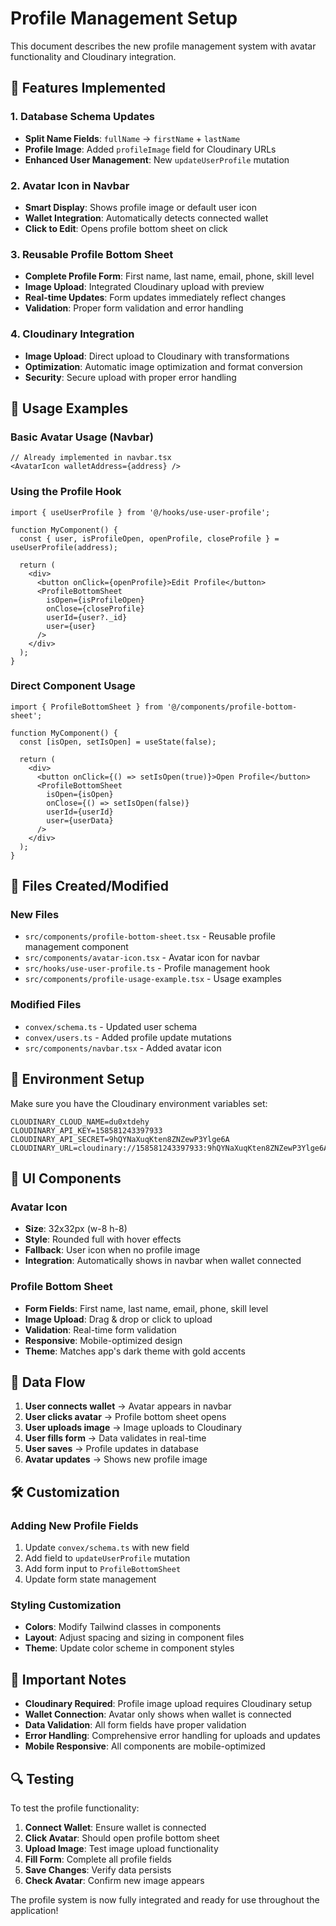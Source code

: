 # Profile Management Setup

This document describes the new profile management system with avatar functionality and Cloudinary integration.

## 🎯 Features Implemented

### 1. Database Schema Updates
- **Split Name Fields**: `fullName` → `firstName` + `lastName`
- **Profile Image**: Added `profileImage` field for Cloudinary URLs
- **Enhanced User Management**: New `updateUserProfile` mutation

### 2. Avatar Icon in Navbar
- **Smart Display**: Shows profile image or default user icon
- **Wallet Integration**: Automatically detects connected wallet
- **Click to Edit**: Opens profile bottom sheet on click

### 3. Reusable Profile Bottom Sheet
- **Complete Profile Form**: First name, last name, email, phone, skill level
- **Image Upload**: Integrated Cloudinary upload with preview
- **Real-time Updates**: Form updates immediately reflect changes
- **Validation**: Proper form validation and error handling

### 4. Cloudinary Integration
- **Image Upload**: Direct upload to Cloudinary with transformations
- **Optimization**: Automatic image optimization and format conversion
- **Security**: Secure upload with proper error handling

## 🚀 Usage Examples

### Basic Avatar Usage (Navbar)
```tsx
// Already implemented in navbar.tsx
<AvatarIcon walletAddress={address} />
```

### Using the Profile Hook
```tsx
import { useUserProfile } from '@/hooks/use-user-profile';

function MyComponent() {
  const { user, isProfileOpen, openProfile, closeProfile } = useUserProfile(address);
  
  return (
    <div>
      <button onClick={openProfile}>Edit Profile</button>
      <ProfileBottomSheet
        isOpen={isProfileOpen}
        onClose={closeProfile}
        userId={user?._id}
        user={user}
      />
    </div>
  );
}
```

### Direct Component Usage
```tsx
import { ProfileBottomSheet } from '@/components/profile-bottom-sheet';

function MyComponent() {
  const [isOpen, setIsOpen] = useState(false);
  
  return (
    <div>
      <button onClick={() => setIsOpen(true)}>Open Profile</button>
      <ProfileBottomSheet
        isOpen={isOpen}
        onClose={() => setIsOpen(false)}
        userId={userId}
        user={userData}
      />
    </div>
  );
}
```

## 📁 Files Created/Modified

### New Files
- `src/components/profile-bottom-sheet.tsx` - Reusable profile management component
- `src/components/avatar-icon.tsx` - Avatar icon for navbar
- `src/hooks/use-user-profile.ts` - Profile management hook
- `src/components/profile-usage-example.tsx` - Usage examples

### Modified Files
- `convex/schema.ts` - Updated user schema
- `convex/users.ts` - Added profile update mutations
- `src/components/navbar.tsx` - Added avatar icon

## 🔧 Environment Setup

Make sure you have the Cloudinary environment variables set:

```env
CLOUDINARY_CLOUD_NAME=du0xtdehy
CLOUDINARY_API_KEY=158581243397933
CLOUDINARY_API_SECRET=9hQYNaXuqKten8ZNZewP3Ylge6A
CLOUDINARY_URL=cloudinary://158581243397933:9hQYNaXuqKten8ZNZewP3Ylge6A@du0xtdehy
```

## 🎨 UI Components

### Avatar Icon
- **Size**: 32x32px (w-8 h-8)
- **Style**: Rounded full with hover effects
- **Fallback**: User icon when no profile image
- **Integration**: Automatically shows in navbar when wallet connected

### Profile Bottom Sheet
- **Form Fields**: First name, last name, email, phone, skill level
- **Image Upload**: Drag & drop or click to upload
- **Validation**: Real-time form validation
- **Responsive**: Mobile-optimized design
- **Theme**: Matches app's dark theme with gold accents

## 🔄 Data Flow

1. **User connects wallet** → Avatar appears in navbar
2. **User clicks avatar** → Profile bottom sheet opens
3. **User uploads image** → Image uploads to Cloudinary
4. **User fills form** → Data validates in real-time
5. **User saves** → Profile updates in database
6. **Avatar updates** → Shows new profile image

## 🛠️ Customization

### Adding New Profile Fields
1. Update `convex/schema.ts` with new field
2. Add field to `updateUserProfile` mutation
3. Add form input to `ProfileBottomSheet`
4. Update form state management

### Styling Customization
- **Colors**: Modify Tailwind classes in components
- **Layout**: Adjust spacing and sizing in component files
- **Theme**: Update color scheme in component styles

## 🚨 Important Notes

- **Cloudinary Required**: Profile image upload requires Cloudinary setup
- **Wallet Connection**: Avatar only shows when wallet is connected
- **Data Validation**: All form fields have proper validation
- **Error Handling**: Comprehensive error handling for uploads and updates
- **Mobile Responsive**: All components are mobile-optimized

## 🔍 Testing

To test the profile functionality:

1. **Connect Wallet**: Ensure wallet is connected
2. **Click Avatar**: Should open profile bottom sheet
3. **Upload Image**: Test image upload functionality
4. **Fill Form**: Complete all profile fields
5. **Save Changes**: Verify data persists
6. **Check Avatar**: Confirm new image appears

The profile system is now fully integrated and ready for use throughout the application!
